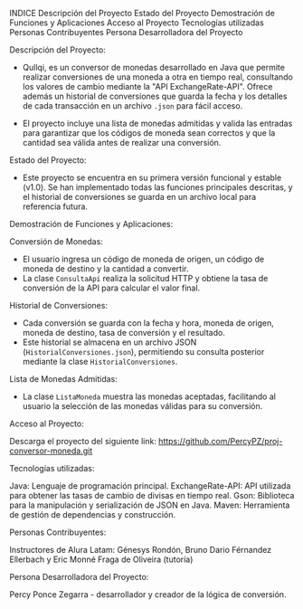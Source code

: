 INDICE
  Descripción del Proyecto
  Estado del Proyecto
  Demostración de Funciones y Aplicaciones
  Acceso al Proyecto
  Tecnologías utilizadas
  Personas Contribuyentes
  Persona Desarrolladora del Proyecto


Descripción del Proyecto:
  
  - Qullqi, es un conversor de monedas desarrollado en Java que permite realizar conversiones de una moneda a otra en tiempo real, consultando los valores de cambio mediante la "API ExchangeRate-API". Ofrece además un historial de conversiones que guarda la fecha y los detalles de cada transacción en un archivo `.json` para fácil acceso.
  
  - El proyecto incluye una lista de monedas admitidas y valida las entradas para garantizar que los códigos de moneda sean correctos y que la cantidad sea válida antes de realizar una conversión.


Estado del Proyecto:

  - Este proyecto se encuentra en su primera versión funcional y estable (v1.0). Se han implementado todas las funciones principales descritas, y el historial de conversiones se guarda en un archivo local para referencia futura.


Demostración de Funciones y Aplicaciones:

  Conversión de Monedas: 
   - El usuario ingresa un código de moneda de origen, un código de moneda de destino y la cantidad a convertir.
   - La clase `ConsultaApi` realiza la solicitud HTTP y obtiene la tasa de conversión de la API para calcular el valor final.
  
  Historial de Conversiones:
   - Cada conversión se guarda con la fecha y hora, moneda de origen, moneda de destino, tasa de conversión y el resultado.
   - Este historial se almacena en un archivo JSON (`HistorialConversiones.json`), permitiendo su consulta posterior mediante la clase `HistorialConversiones`.

  Lista de Monedas Admitidas:
   - La clase `ListaMoneda` muestra las monedas aceptadas, facilitando al usuario la selección de las monedas válidas para su conversión.


Acceso al Proyecto:

  Descarga el proyecto del siguiente link: https://github.com/PercyPZ/proj-conversor-moneda.git


Tecnologías utilizadas:

  Java: Lenguaje de programación principal.
  ExchangeRate-API: API utilizada para obtener las tasas de cambio de divisas en tiempo real.
  Gson: Biblioteca para la manipulación y serialización de JSON en Java.
  Maven: Herramienta de gestión de dependencias y construcción.
  

Personas Contribuyentes:

  Instructores de Alura Latam: Génesys Rondón, Bruno Dario Férnandez Ellerbach y Eric Monné Fraga de Oliveira (tutoría)
  

Persona Desarrolladora del Proyecto:

  Percy Ponce Zegarra - desarrollador y creador de la lógica de conversión.



  


  
